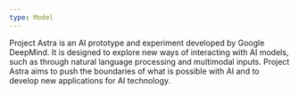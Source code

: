 ```yaml
---
type: Model
---
```


Project Astra is an AI prototype and experiment developed by Google DeepMind. It is designed to explore new ways of interacting with AI models, such as through natural language processing and multimodal inputs. Project Astra aims to push the boundaries of what is possible with AI and to develop new applications for AI technology.